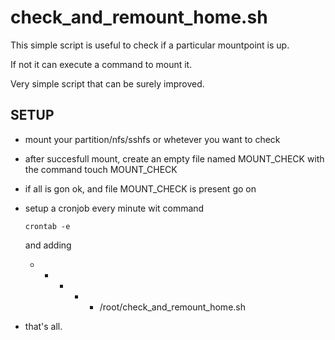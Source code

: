 # check_and_remount_home.sh

This simple script is useful to check if a particular mountpoint is up.

If not it can execute a command to mount it.

Very simple script that can be surely improved.

## SETUP ##

- mount your partition/nfs/sshfs or whetever you want to check
- after succesfull mount, create an empty file named MOUNT_CHECK with the command
touch MOUNT_CHECK
- if all is gon ok, and file MOUNT_CHECK is present go on
- setup a cronjob every minute wit command

     `crontab -e`

     and adding 

     * * * * * /root/check_and_remount_home.sh

- that's all.
